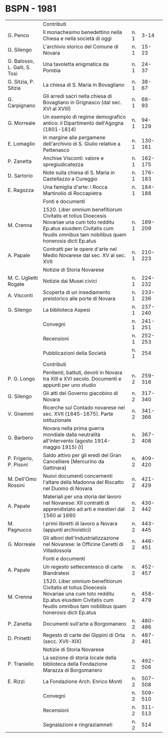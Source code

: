# BSPN - 1981

<table>
    <tr>
        <td></td>
        <td>Contributi</td>
        <td></td>
        <td></td>
    </tr>
    <tr>
        <td>G. Penco</td>
        <td>Il monachesimo benedettino nella Chiesa e nella societ&agrave; di oggi</td>
        <td>n. 1</td>
        <td>3-14</td>
        <td></td>
    </tr>
    <tr>
        <td>G. Silengo</td>
        <td>L'archivio storico del Comune di Novara</td>
        <td>n. 1</td>
        <td>15-23</td>
        <td></td>
    </tr>
    <tr>
        <td>G. Balosso, L. Galli, S. Tosi</td>
        <td>Una tavoletta enigmatica da Pombia</td>
        <td>n. 1</td>
        <td>24-37</td>
        <td></td>
    </tr>
    <tr>
        <td>G. Sitzia, P. Sitzia</td>
        <td>La chiesa di S. Maria in Bovagliano</td>
        <td>n. 1</td>
        <td>38-67</td>
        <td></td>
    </tr>
    <tr>
        <td>G. Carpignano</td>
        <td>Gli arredi sacri nella chiesa di Bovagliano in Grignasco (dal sec. XVI al XVIII)</td>
        <td>n. 1</td>
        <td>68-93</td>
        <td></td>
    </tr>
    <tr>
        <td>G. Morreale</td>
        <td>Un esempio di regime demografico antico: il Dipartimento dell'Agogna (1801-1814)</td>
        <td>n. 1</td>
        <td>94-129</td>
        <td></td>
    </tr>
    <tr>
        <td>E. Lomaglio</td>
        <td>In margine alle pergamene dell'archivio di S. Giulio relative a Pettenasco</td>
        <td>n. 1</td>
        <td>130-161</td>
        <td></td>
    </tr>
    <tr>
        <td>P. Zanetta</td>
        <td>Anchise Visconti: valore e spregiudicatezza</td>
        <td>n. 1</td>
        <td>162-175</td>
        <td></td>
    </tr>
    <tr>
        <td>D. Sartorio</td>
        <td>Note sulla chiesa di S. Maria in Castellazzo a Cureggio</td>
        <td>n. 1</td>
        <td>176-183</td>
        <td></td>
    </tr>
    <tr>
        <td>E. Ragozza</td>
        <td>Una famiglia d'arte: i Rocca Martinolio di Roccapietra</td>
        <td>n. 1</td>
        <td>184-188</td>
        <td></td>
    </tr>
    <tr>
        <td></td>
        <td>Fonti e documenti</td>
        <td></td>
        <td></td>
    </tr>
    <tr>
        <td>M. Crenna</td>
        <td>1520. Liber omnium benefitiorum Civitatis et totius Dioecesis Novariae una cum toto redditu Ep.atus eiusdem
            Civitatis cum feudis omnibus tam nobilibus quam honerosis dicti Ep.atus
        </td>
        <td>n. 1</td>
        <td>189-209</td>
        <td></td>
    </tr>
    <tr>
        <td>A. Papale</td>
        <td>Contratti per le opere d'arte nel Medio Novarese dal sec. XV al sec. XVII</td>
        <td>n. 1</td>
        <td>210-223</td>
        <td></td>
    </tr>
    <tr>
        <td></td>
        <td>Notizie di Storia Novarese</td>
        <td></td>
        <td></td>
    </tr>
    <tr>
        <td>M. C. Uglietti Rogate</td>
        <td>Notizie dai Musei civici</td>
        <td>n. 1</td>
        <td>224-232</td>
        <td></td>
    </tr>
    <tr>
        <td>A. Visconti</td>
        <td>Scoperta di un insediamento preistorico alle porte di Novara</td>
        <td>n. 1</td>
        <td>233-236</td>
        <td></td>
    </tr>
    <tr>
        <td>G. Silengo</td>
        <td>La biblioteca Aspesi</td>
        <td>n. 1</td>
        <td>237-240</td>
        <td></td>
    </tr>
    <tr>
        <td></td>
        <td>Convegni</td>
        <td>n. 1</td>
        <td>241-251</td>
        <td></td>
    </tr>
    <tr>
        <td></td>
        <td>Recensioni</td>
        <td>n. 1</td>
        <td>252-253</td>
        <td></td>
    </tr>
    <tr>
        <td></td>
        <td>Pubblicazioni della Societ&agrave;</td>
        <td>n. 1</td>
        <td>254</td>
        <td></td>
    </tr>
    <tr>
        <td></td>
        <td>Contributi</td>
        <td></td>
        <td></td>
    </tr>
    <tr>
        <td>P. G. Longo</td>
        <td>Penitenti, battuti, devoti in Novara tra XIII e XVI secolo. Documenti e appunti per uno studio</td>
        <td>n. 2</td>
        <td>259-316</td>
        <td></td>
    </tr>
    <tr>
        <td>G. Silengo</td>
        <td>Gli atti del Governo giacobino di Novara</td>
        <td>n. 2</td>
        <td>317-340</td>
        <td></td>
    </tr>
    <tr>
        <td>V. Gnemmi</td>
        <td>Ricerche sul Contado novarese nel sec. XVII (1645-1675). Parte istituzionale</td>
        <td>n. 2</td>
        <td>341-366</td>
        <td></td>
    </tr>
    <tr>
        <td>G. Barbero</td>
        <td>Novara nella prima guerra mondiale dalla neutralit&agrave; all'intervento (agosto 1914-maggio 1915) [I]</td>
        <td>n. 2</td>
        <td>367-408</td>
        <td></td>
    </tr>
    <tr>
        <td>P. Frigerio, P. Pisoni</td>
        <td>Saldo attivo per gli eredi del Gran Cancelliere [Mercurino da Gattinara]</td>
        <td>n. 2</td>
        <td>409-420</td>
        <td></td>
    </tr>
    <tr>
        <td>M. Dell'Omo Rossini</td>
        <td>Nuovi documenti concernenti l'altare della Madonna del Riscatto nel Duomo di Novara</td>
        <td>n. 2</td>
        <td>421-429</td>
        <td></td>
    </tr>
    <tr>
        <td>A. Papale</td>
        <td>Materiali per una storia del lavoro nel Novarese: XII contratti di apprendistato ad arti e mestieri dal 1560
            al 1660
        </td>
        <td>n. 2</td>
        <td>430-442</td>
        <td></td>
    </tr>
    <tr>
        <td>M. Pagnucco</td>
        <td>I primi libretti di lavoro a Novara (appunti archivistici)</td>
        <td>n. 2</td>
        <td>443-445</td>
        <td></td>
    </tr>
    <tr>
        <td>G. Morreale</td>
        <td>Gli albori dell'industrializzazione nel Novarese: le Officine Ceretti di Villadossola</td>
        <td>n. 2</td>
        <td>446-451</td>
        <td></td>
    </tr>
    <tr>
        <td></td>
        <td>Fonti e documenti</td>
        <td></td>
        <td></td>
    </tr>
    <tr>
        <td>A. Papale</td>
        <td>Un regesto settecentesco di carte Biandratesi</td>
        <td>n. 2</td>
        <td>452-457</td>
        <td></td>
    </tr>
    <tr>
        <td>M. Crenna</td>
        <td>1520. Liber omnium benefitiorum Civitatis et totius Dioecesis Novariae una cum toto redditu Ep.atus eiusdem
            Civitatis cum feudis omnibus tam nobilibus quam honerosis dicti Ep.atus
        </td>
        <td>n. 2</td>
        <td>458-479</td>
        <td></td>
    </tr>
    <tr>
        <td>P. Zanetta</td>
        <td>Documenti sull'arte a Borgomanero</td>
        <td>n. 2</td>
        <td>480-486</td>
        <td></td>
    </tr>
    <tr>
        <td>D. Prinetti</td>
        <td>Regesto di carte dei Gippini di Orta (secc. XVII-XIX)</td>
        <td>n. 2</td>
        <td>487-491</td>
        <td></td>
    </tr>
    <tr>
        <td></td>
        <td>Notizie di Storia Novarese</td>
        <td></td>
        <td></td>
    </tr>
    <tr>
        <td>P. Traniello</td>
        <td>La sezione di storia locale della biblioteca della Fondazione Marazza di Borgomanero</td>
        <td>n. 2</td>
        <td>492-506</td>
        <td></td>
    </tr>
    <tr>
        <td>E. Rizzi</td>
        <td>La Fondazione Arch. Enrico Monti</td>
        <td>n. 2</td>
        <td>507-508</td>
        <td></td>
    </tr>
    <tr>
        <td></td>
        <td>Convegni</td>
        <td>n. 2</td>
        <td>509-510</td>
        <td></td>
    </tr>
    <tr>
        <td></td>
        <td>Recensioni</td>
        <td>n. 2</td>
        <td>511-513</td>
        <td></td>
    </tr>
    <tr>
        <td></td>
        <td>Segnalazioni e ringraziamneti</td>
        <td>n. 2</td>
        <td>514</td>
        <td></td>
    </tr>
</table>